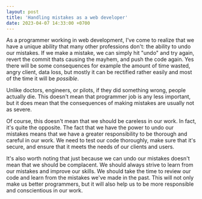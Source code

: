 ```yaml
---
layout: post
title: 'Handling mistakes as a web developer'
date: 2023-04-07 14:33:00 +0700
---
```


As a programmer working in web development, I've come to realize that we have a unique ability that many other professions don't: the ability to undo our mistakes. If we make a mistake, we can simply hit "undo" and try again, revert the commit thats causing the mayhem, and push the code again. Yes there will be some consequences for example the amount of time wasted, angry client, data loss, but mostly it can be rectified rather easily and most of the time it will be _possible_.

Unlike doctors, engineers, or pilots, if they did something wrong, people actually die. This doesn't mean that programmer job is any less important, but it does mean that the consequences of making mistakes are usually not as severe.

Of course, this doesn't mean that we should be careless in our work. In fact, it's quite the opposite. The fact that we have the power to undo our mistakes means that we have a greater responsibility to be thorough and careful in our work. We need to test our code thoroughly, make sure that it's secure, and ensure that it meets the needs of our clients and users.

It's also worth noting that just because we can undo our mistakes doesn't mean that we should be complacent. We should always strive to learn from our mistakes and improve our skills. We should take the time to review our code and learn from the mistakes we've made in the past. This will not only make us better programmers, but it will also help us to be more responsible and conscientious in our work.
